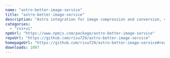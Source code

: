 ```yaml
---
name: "astro-better-image-service"
title: "astro-better-image-service"
description: "Astro integration for image compression and conversion, superseding Astro's default image service."
categories:
  - "css+ui"
npmUrl: "https://www.npmjs.com/package/astro-better-image-service"
repoUrl: "https://github.com/risu729/astro-better-image-service"
homepageUrl: "https://github.com/risu729/astro-better-image-service#readme"
downloads: 1097
---
```

